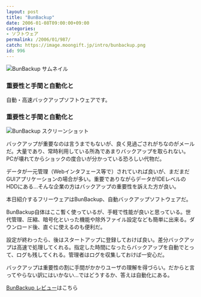 ```yaml
---
layout: post
title: "BunBackup"
date: 2006-01-08T09:00:00+09:00
categories:
- ソフトウェア
permalink: /2006/01/987/
catch: https://image.moongift.jp/intro/bunbackup.png
id: 996
---
```

 ![BunBackup サムネイル](https://image.moongift.jp/intro/bunbackup.s.png "BunBackup サムネイル")
  

### 重要性と手間と自動化と
  
自動・高速バックアップソフトウェアです。  
<!--more-->  

### 重要性と手間と自動化と
  

![BunBackup スクリーンショット](https://image.moongift.jp/intro/bunbackup.png "BunBackup スクリーンショット")

  

バックアップが重要なのは言うまでもないが、良く見過ごされがちなのがメールだ。大量であり、常時利用している所為であまりバックアップを取られない。PCが壊れてからショックの度合いが分かっている恐ろしい代物だ。

  

データが一元管理（Webインタフェース等で）されていれば良いが、まだまだGUIアプリケーションの場合が多い。重要でありながらデータがIDEレベルのHDDにある…そんな企業の方はバックアップの重要性を訴えた方が良い。

  

本日紹介するフリーウェアはBunBackup、自動バックアップソフトウェアだ。

  

BunBackup自体はここ暫く使っているが、手軽で性能が良いと思っている。世代管理、圧縮、暗号化といった機能や除外ファイル設定なども簡単に出来る。ダウンロード後、直ぐに使えるのも便利だ。

  

設定が終わったら、後はスタートアップに登録しておけば良い。差分バックアップは高速で処理してくれる。指定した時間になったらバックアップを自動でとって、ログも残してくれる。管理者はログを収集しておけば一安心だ。

  

バックアップは重要性の割に手間がかかりユーザの理解を得づらい。だからと言ってやらない訳にはいかない…ではどうするか、答えは自動化にある。

  

[BunBackup レビュー](http://oss.moongift.jp/review/i-988.html)はこちら

